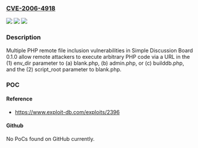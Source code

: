 ### [CVE-2006-4918](https://cve.mitre.org/cgi-bin/cvename.cgi?name=CVE-2006-4918)
![](https://img.shields.io/static/v1?label=Product&message=n%2Fa&color=blue)
![](https://img.shields.io/static/v1?label=Version&message=n%2Fa&color=blue)
![](https://img.shields.io/static/v1?label=Vulnerability&message=n%2Fa&color=brighgreen)

### Description

Multiple PHP remote file inclusion vulnerabilities in Simple Discussion Board 0.1.0 allow remote attackers to execute arbitrary PHP code via a URL in the (1) env_dir parameter to (a) blank.php, (b) admin.php, or (c) builddb.php, and the (2) script_root parameter to blank.php.

### POC

#### Reference
- https://www.exploit-db.com/exploits/2396

#### Github
No PoCs found on GitHub currently.

